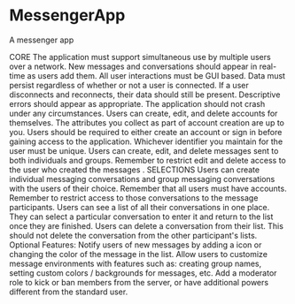 # MessengerApp
A messenger app

CORE
The application must support simultaneous use by multiple users over a network. New messages and conversations should appear in real-time as users add them. 
All user interactions must be GUI based. 
Data must persist regardless of whether or not a user is connected. If a user disconnects and reconnects, their data should still be present. 
Descriptive errors should appear as appropriate. The application should not crash under any circumstances. 
Users can create, edit, and delete accounts for themselves.
The attributes you collect as part of account creation are up to you. 
Users should be required to either create an account or sign in before gaining access to the application. 
Whichever identifier you maintain for the user must be unique. 
Users can create, edit, and delete messages sent to both individuals and groups.
Remember to restrict edit and delete access to the user who created the messages .
SELECTIONS
Users can create individual messaging conversations and group messaging conversations with the users of their choice.
Remember that all users must have accounts.  
Remember to restrict access to those conversations to the message participants. 
Users can see a list of all their conversations in one place. They can select a particular conversation to enter it and return to the list once they are finished. 
Users can delete a conversation from their list. 
This should not delete the conversation from the other participant's lists. 
Optional Features: 
Notify users of new messages by adding a icon or changing the color of the message in the list.
Allow users to customize message environments with features such as: creating group names, setting custom colors / backgrounds for messages, etc. 
Add a moderator role to kick or ban members from the server, or have additional powers different from the standard user. 
